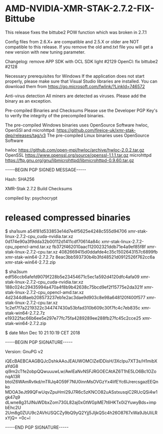 # AMD-NVIDIA-XMR-STAK-2.7.2-FIX-Bittube

This release fixes the bittube2 POW function which was broken in 2.7.1

Config files from 2.6.X+ are compatible and 2.5.X or older are NOT compatible to this release.
If you remove the old amd.txt file you will get a new version with new tuning parameter.

Changelog:
remove APP SDK with OCL SDK light #2129
OpenCl: fix bittube2 #2128

Necessary prerequisites for Windows
If the application does not start properly, please make sure that Visual Studio libraries are installed.
You can download them from https://go.microsoft.com/fwlink/?LinkId=746572

Anti-virus detection
All miners are detected as viruses. Please add the binary as an exception.







Pre-compiled Binaries and Checksums
Please use the Developer PGP Key's to verify the integrity of the precompiled binaries.


The pre-compiled Windows binaries uses OpenSource Software hwloc, OpenSSl and microhttpd: https://github.com/fireice-uk/xmr-stak-dep/releases/tag/v3
The pre-compiled Linux binaries uses OpenSource Software


hwloc https://github.com/open-mpi/hwloc/archive/hwloc-2.0.2.tar.gz
OpenSSL https://www.openssl.org/source/openssl-1.1.1.tar.gz
microhttpd https://ftp.gnu.org/gnu/libmicrohttpd/libmicrohttpd-0.9.60.tar.gz

-----BEGIN PGP SIGNED MESSAGE-----

Hash: SHA256


XMR-Stak 2.7.2 Build Checksums


compiled by: psychocrypt


# released compressed binaries


$ sha1sum 
a54f81d533853e14d7e4f5625e4248c555d94706  xmr-stak-linux-2.7.2-cpu_cuda-nvidia.tar.xz
0d174e90a3f9dda32b00112d1411cdf70614a84c  xmr-stak-linux-2.7.2-cpu_opencl-amd.tar.xz
fb372f462010aac112002321ddb71e4a9ef85f8f  xmr-stak-linux-2.7.2-cpu.tar.xz
4082669415d0ddafde4c35c1502643157c6899fb  xmr-stak-win64-2.7.2.7z
8eac3bb593730b4b3fd48521d0912526f762cc6a  xmr-stak-win64-2.7.2.zip


$ sha3sum 
edf56ccb6afefd9079f228b5e23454671c5ec1a592d4120dfc4afa09  xmr-stak-linux-2.7.2-cpu_cuda-nvidia.tar.xz
188c024c29435994a470a4f8b9b42638c75bcd9ef2f15775e2da321f  xmr-stak-linux-2.7.2-cpu_opencl-amd.tar.xz
4d2344d8aeb208573237eb1e2ac3dae9d903c8e98a648120f400f577  xmr-stak-linux-2.7.2-cpu.tar.xz
1c2ef7f7a2219322c344747430a53bfad310b609c30f7fc4c7eb835c  xmr-stak-win64-2.7.2.7z
e19322fac66b6ee5e297e77fc75fa4289289ee288fb27fc45c2cce25  xmr-stak-win64-2.7.2.zip


$ date
Mon Dec 10 21:10:19 CET 2018

-----BEGIN PGP SIGNATURE-----

Version: GnuPG v2


iQEcBAEBCAAGBQJcDshkAAoJEAUWOMCIZelDDisH/3XcIpu7XT3s/H1mibXaYdG8
qi9m2cTfe2obpQQwuuuwLw/AwlEaNvNSFJRGOECAtAZ6T1hE5LO6Bc1OZonqA13R
btoIZ6WAmRvtkd/mTRJq4O59F7NU0innMsOVGzYx4lifEYc6IJrercsgazEEQnko
MDOA3eJt99QFwUqvZpuHml29J7R6c5zKNCO82uASstxusqiC2RUcQSi4w1gk47q9
dLwne8g31JINuWDbxZom73GL82aj0xGtWGpME7t6HKTx0i2YuwyBds+impbEhc2U
2Um8g0ZUU9c2AVhUSQCZy9bQ9yQ2Yjj5JIjkQSc4h26O8767xWa9JbUliLRxYjQ=
=0c+l

-----END PGP SIGNATURE-----
